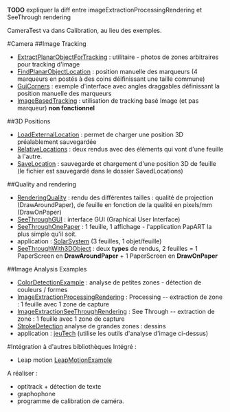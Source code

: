 **TODO** expliquer la diff entre imageExtractionProcessingRendering et SeeThrough rendering

CameraTest va dans Calibration, au lieu des exemples.

#Camera
##Image Tracking
- [ExtractPlanarObjectForTracking](https://github.com/potioc/Papart-examples/tree/master/papart-examples/Camera/ExtractPlanarObjectForTracking) : utilitaire - photos de zones arbitraires pour tracking d'image
- [FindPlanarObjectLocation](https://github.com/potioc/Papart-examples/tree/master/papart-examples/Camera/FindPlanarObjectLocation) : position manuelle des marqueurs (4 marqueurs en postés à des coins déifinissant une taille commune)
- [GuiCorners](https://github.com/potioc/Papart-examples/tree/master/papart-examples/Camera/GuiCorners) : exemple d'interface avec angles draggables définissant la position manuelle des marqueurs
- [ImageBasedTracking](https://github.com/potioc/Papart-examples/tree/master/papart-examples/Camera/ImageBasedTracking) : utilisation de tracking basé Image (et pas marqueur) **non fonctionnel**

##3D Positions
- [LoadExternalLocation](https://github.com/potioc/Papart-examples/tree/master/papart-examples/Camera/LoadExternalLocation) : permet de charger une position 3D préalablement sauvegardée
- [RelativeLocations](https://github.com/potioc/Papart-examples/tree/master/papart-examples/Camera/RelativeLocations) : deux rendus avec des éléments qui vont d'une feuille à l'autre. 
- [SaveLocation](https://github.com/potioc/Papart-examples/tree/master/papart-examples/Camera/SaveLocation) : sauvegarde et chargement d'une position 3D de feuille (le fichier est sauvegardé dans le dossier  SavedLocations)

##Quality and rendering
- [RenderingQuality](https://github.com/potioc/Papart-examples/tree/master/papart-examples/Camera/RenderingQuality) : rendu des différentes tailles : qualité de projection (DrawAroundPaper), de feuille en fonction de la qualité en pixels/mm (DrawOnPaper)
- [SeeThroughGUI](https://github.com/potioc/Papart-examples/tree/master/papart-examples/Camera/SeeThroughGUI) : interface GUI (Graphical User Interface)
- [SeeThroughOnePaper](https://github.com/potioc/Papart-examples/tree/master/papart-examples/Camera/SeeThroughOnePaper) : 1 feuille, 1 affichage - l'application PapART la plus simple qu'il soit.
 - application : [SolarSystem](https://github.com/potioc/Papart-examples/tree/master/apps/SolarSystem) (3 feuilles, 1 objet/feuille)
- [SeeThroughWith3DObject](https://github.com/potioc/Papart-examples/tree/master/papart-examples/Camera/SeeThroughWith3DObject) : deux **types** de rendus, 2 feuilles = 1 PaperScreen en **DrawAroundPaper** + 1 PaperScreen en **DrawOnPaper**

##Image Analysis Examples
- [ColorDetectionExample](https://github.com/potioc/Papart-examples/tree/master/papart-examples/Camera/ColorDetectionExample) : analyse de petites zones - détection de couleurs / formes
- [ImageExtractionProcessingRendering](https://github.com/potioc/Papart-examples/tree/master/papart-examples/Camera/ImageExtractionProcessingRendering) : Processing -- extraction de zone : 1 feuille avec 1 zone de capture 
- [ImageExtractionSeeThroughRendering](https://github.com/potioc/Papart-examples/tree/master/papart-examples/Camera/ImageExtractionSeeThroughRendering) : See Through -- extraction de zone : 1 feuille avec 1 zone de capture
- [StrokeDetection](https://github.com/potioc/Papart-examples/tree/master/papart-examples/Camera/StrokeDetection) analyse de grandes zones : dessins
 - application : [jeuTech](https://github.com/potioc/Papart-examples/tree/master/apps/jeuTech) (utilise les outils d'analyse d'image ci-dessus)


#Intégration à d'autres bibliothèques 
Intégré :
- Leap motion  [LeapMotionExample](https://github.com/potioc/Papart-examples/tree/master/apps/LeapMotionExample)

A réaliser :
- optitrack + détection de texte
- graphophone
- programme de calibration de caméra. 
